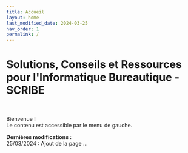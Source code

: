 ```yaml
---
title: Accueil
layout: home
last_modified_date: 2024-03-25
nav_order: 1
permalink: /
---
```


# Solutions, Conseils et Ressources pour l'Informatique Bureautique - SCRIBE

 

Bienvenue !  
Le contenu est accessible par le menu de gauche.  
  
  
**Dernières modifications :**  
25/03/2024 : Ajout de la page ...
